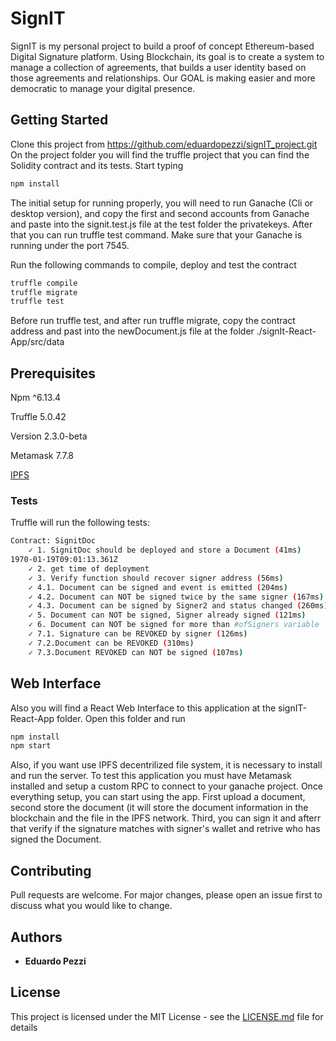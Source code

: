 # SignIT
SignIT is my personal project to build a proof of concept Ethereum-based Digital Signature platform. Using Blockchain, its goal is to create a system to manage a collection of agreements, that builds a user identity based on those agreements and relationships. Our GOAL is making easier and more democratic to manage your digital presence.

## Getting Started
Clone this project from https://github.com/eduardopezzi/signIT_project.git
On the project folder you will find the truffle project that you can find the Solidity contract and its tests. Start typing
```bash
npm install
```
The initial setup for running properly, you will need to run Ganache (Cli or desktop version), and copy the first and second accounts from Ganache and paste into the signit.test.js file at the test folder the privatekeys. After that you can run  truffle test command. Make sure that your Ganache is running under the port 7545.

Run the following commands to compile, deploy and test the contract
```bash
truffle compile
truffle migrate
truffle test
```
Before run truffle test, and after run truffle migrate, copy the contract address and past into the newDocument.js file at the folder ./signIt-React-App/src/data 

## Prerequisites

Npm ^6.13.4

Truffle 5.0.42

Version 2.3.0-beta

Metamask 7.7.8

[IPFS](https://ipfs.io/)

### Tests

Truffle will run the following tests:
```bash
Contract: SignitDoc
    ✓ 1. SignitDoc should be deployed and store a Document (41ms)
1970-01-19T09:01:13.361Z
    ✓ 2. get time of deployment
    ✓ 3. Verify function should recover signer address (56ms)
    ✓ 4.1. Document can be signed and event is emitted (204ms)
    ✓ 4.2. Document can NOT be signed twice by the same signer (167ms)
    ✓ 4.3. Document can be signed by Signer2 and status changed (260ms)
    ✓ 5. Document can NOT be signed, Signer already signed (121ms)
    ✓ 6. Document can NOT be signed for more than #ofSigners variable  (155ms)
    ✓ 7.1. Signature can be REVOKED by signer (126ms)
    ✓ 7.2.Document can be REVOKED (310ms)
    ✓ 7.3.Document REVOKED can NOT be signed (107ms)
```

## Web Interface
Also you will find a React Web Interface to this application at the signIT-React-App folder. Open this folder and run 
```bash
npm install
npm start
```
Also, if you want use IPFS decentrilized file system, it is necessary to install and run the server.
To test this application you must have Metamask installed and setup a custom RPC to connect to your ganache project. Once everything setup, you can start using the app.
First upload a document, second store the document (it will store the document information in the blockchain and the file in the IPFS network. Third, you can sign it and afterr that verify if the signature matches with signer's wallet and retrive who has signed the Document.


## Contributing

Pull requests are welcome. For major changes, please open an issue first to discuss what you would like to change.

## Authors

- **Eduardo Pezzi**

## License

This project is licensed under the MIT License - see the [LICENSE.md](https://opensource.org/licenses/MIT) file for details
